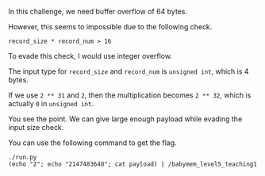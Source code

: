 In this challenge, we need buffer overflow of 64 bytes.

However, this seems to impossible due to the following check.
```
record_size * record_num > 16
```

To evade this check, I would use integer overflow.

The input type for `record_size` and `record_num` is `unsigned int`, which is 4 bytes.

If we use `2 ** 31` and `2`, then the multiplication becomes `2 ** 32`, which is actually `0` in `unsigned int`.

You see the point. We can give large enough payload while evading the input size check.

You can use the following command to get the flag.

```
./run.py
(echo "2"; echo "2147483648"; cat payload) | /babymem_level5_teaching1
```